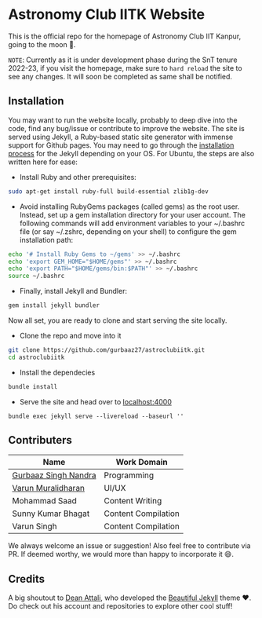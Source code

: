 # Astronomy Club IITK Website

This is the official repo for the homepage of Astronomy Club IIT Kanpur, going to the moon :rocket:. 

`NOTE`: Currently as it is under development phase during the SnT tenure 2022-23, if you visit the homepage, make sure to `hard reload` the site to see any changes. It will soon be completed as same shall be notified.

## Installation
You may want to run the website locally, probably to deep dive into the code, find any bug/issue or contribute to improve the website. The site is served using Jekyll, a Ruby-based static site generator with immense support for Github pages. You may need to go through the [installation process](https://jekyllrb.com/docs/installation/) for the Jekyll depending on your OS. For Ubuntu, the steps are also written here for ease:
- Install Ruby and other prerequisites:
```bash
sudo apt-get install ruby-full build-essential zlib1g-dev 
``` 
- Avoid installing RubyGems packages (called gems) as the root user. Instead, set up a gem installation directory for your user account. The following commands will add environment variables to your ~/.bashrc file (or say ~/.zshrc, depending on your shell) to configure the gem installation path:
```bash
echo '# Install Ruby Gems to ~/gems' >> ~/.bashrc
echo 'export GEM_HOME="$HOME/gems"' >> ~/.bashrc
echo 'export PATH="$HOME/gems/bin:$PATH"' >> ~/.bashrc
source ~/.bashrc
```
- Finally, install Jekyll and Bundler:
```bash
gem install jekyll bundler
```

Now all set, you are ready to clone and start serving the site locally.
- Clone the repo and move into it
```bash
git clone https://github.com/gurbaaz27/astroclubiitk.git
cd astroclubiitk
```
- Install the dependecies
```bash
bundle install
```
- Serve the site and head over to <localhost:4000>
```
bundle exec jekyll serve --livereload --baseurl ''
```

## Contributers
| Name | Work Domain |
|---|---|
| [Gurbaaz Singh Nandra](http://github.com/gurbaaz27) | Programming |
| [Varun Muralidharan](https://github.com/Varun2501) | UI/UX |
| Mohammad Saad | Content Writing |
| Sunny Kumar Bhagat  | Content Compilation |
| Varun Singh | Content Compilation |

We always welcome an issue or suggestion! Also feel free to contribute via PR. If deemed worthy, we would more than happy to incorporate it :smile:.

## Credits
A big shoutout to [Dean Attali](https://deanattali.com), who developed the [Beautiful Jekyll](https://github.com/daattali/beautiful-jekyll) theme  :heart:. Do check out his account and repositories to explore other cool stuff!
